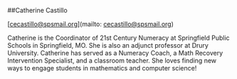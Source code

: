 ##Catherine Castillo

[cecastillo@spsmail.org](mailto: cecastillo@spsmail.org)

Catherine is the Coordinator of 21st Century Numeracy at Springfield Public Schools in Springfield, MO.  She is also an adjunct professor at Drury University.  Catherine has served as a Numeracy Coach, a Math Recovery Intervention Specialist, and a classroom teacher.  She loves finding new ways to engage students in mathematics and computer science!
